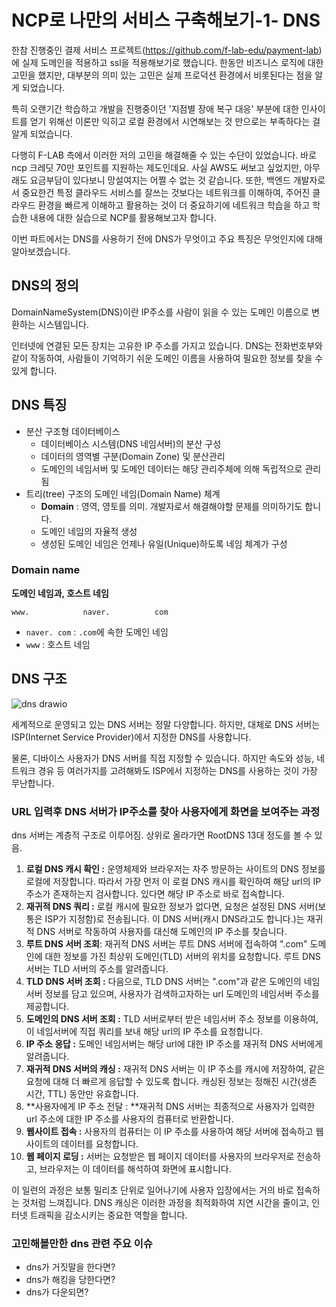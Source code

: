 # NCP로 나만의 서비스 구축해보기-1- DNS

한참 진행중인 결제 서비스 프로젝트(https://github.com/f-lab-edu/payment-lab)에 실제 도메인을 적용하고 ssl을 적용해보기로 했습니다. 한동안 비즈니스 로직에 대한 고민을 했지만, 대부분의 의미 있는 고민은 실제 프로덕션 환경에서 비롯된다는 점을 알게 되었습니다.

특히 오랜기간 학습하고 개발을 진행중이던 '지점별 장애 복구 대응' 부분에 대한 인사이트를 얻기 위해선 이론만 익히고 로컬 환경에서 시연해보는 것 만으로는 부족하다는 걸 알게 되었습니다.

다행히 F-LAB 측에서 이러한 저의 고민을 해결해줄 수 있는 수단이 있었습니다. 바로 ncp 크레딧 70만 포인트를 지원하는 제도인데요. 사실 AWS도 써보고 싶었지만, 아무래도 요금부담이 있다보니 망설여지는 어쩔 수 없는 것 같습니다. 또한, 백엔드 개발자로서 중요한건 특정 클라우드 서비스를 잘쓰는 것보다는 네트워크를 이해하여, 주어진 클라우드 환경을 빠르게 이해하고 활용하는 것이 더 중요하기에 네트워크 학습을 하고 학습한 내용에 대한 실습으로 NCP를 활용해보고자 합니다.

이번 파트에서는 DNS를 사용하기 전에 DNS가 무엇이고 주요 특징은 무엇인지에 대해 알아보겠습니다.

## DNS의 정의

DomainNameSystem(DNS)이란 IP주소를 사람이 읽을 수 있는 도메인 이름으로 변환하는 시스템입니다. 

인터넷에 연결된 모든 장치는 고유한 IP 주소를 가지고 있습니다. DNS는 전화번호부와 같이 작동하여, 사람들이 기억하기 쉬운 도메인 이름을 사용하여 필요한 정보를 찾을 수 있게 합니다.

## DNS 특징

- 분산 구조형 데이터베이스
  - 데이터베이스 시스템(DNS 네임서버)의 분산 구성
  - 데이터의 영역별 구분(Domain Zone) 및 분산관리
  - 도메인의 네임서버 및 도메인 데이터는 해당 관리주체에 의해 독립적으로 관리됨
- 트리(tree) 구조의 도메인 네임(Domain Name) 체계
  - **Domain** : 영역, 영토를 의미. 개발자로서 해결해야할 문제를 의미하기도 합니다.
  - 도메인 네임의 자율적 생성
  - 생성된 도메인 네임은 언제나 유일(Unique)하도록 네임 체계가 구성

### Domain name

**도메인 네임과, 호스트 네임**

```
www.			naver.			com
```

- `naver. com` : `.com`에 속한 도메인 네임
- `www` : 호스트 네임

## DNS 구조

![dns drawio](https://github.com/wanniDev/payment-lab/assets/81374655/658bd0f2-ed51-4691-9529-6bb0dd639991)

세계적으로 운영되고 있는 DNS 서버는 정말 다양합니다. 하지만, 대체로 DNS 서버는 ISP(Internet Service Provider)에서 지정한 DNS를 사용합니다.

 물론, 디바이스 사용자가 DNS 서버를 직접 지정할 수 있습니다. 하지만 속도와 성능, 네트워크 경유 등 여러가지를 고려해봐도 ISP에서 지정하는 DNS를 사용하는 것이 가장 무난합니다.

### URL 입력후 DNS 서버가 IP주소를 찾아 사용자에게 화면을 보여주는 과정

dns 서버는 계층적 구조로 이루어짐. 상위로 올라가면 RootDNS 13대 정도를 볼 수 있음.

1. **로컬 DNS 캐시 확인 :** 운영체제와 브라우저는 자주 방문하는 사이트의 DNS 정보를 로컬에 저장합니다. 따라서 가장 먼저 이  로컬 DNS 캐시를 확인하여 해당 url의 IP 주소가 존재하는지 검사합니다. 있다면 해당 IP 주소로 바로 접속합니다.
2. **재귀적 DNS 쿼리 :** 로컬 캐시에 필요한 정보가 없다면, 요청은 설정된 DNS 서버(보통은 ISP가 지정함)로 전송됩니다. 이 DNS 서버(캐시 DNS라고도 합니다.)는 재귀적 DNS 서버로 작동하여 사용자를 대신해 도메인의 IP 주소를 찾습니다.
3. **루트 DNS 서버 조회**: 재귀적 DNS 서버는 루트 DNS 서버에 접속하여 ".com" 도메인에 대한 정보를 가진 최상위 도메인(TLD) 서버의 위치를 요청합니다. 루트 DNS 서버는 TLD 서버의 주소를 알려줍니다.
4. **TLD DNS 서버 조회 :** 다음으로, TLD DNS 서버는 ".com"과 같은 도메인의 네임서버 정보를 담고 있으며, 사용자가 검색하고자하는 url 도메인의 네임서버 주소를 제공합니다.
5. **도메인의 DNS 서버 조회 :** TLD 서버로부터 받은 네임서버 주소 정보를 이용하여, 이 네임서버에 직접 쿼리를 보내 해당 url의 IP 주소를 요청합니다.
6. **IP 주소 응답 :** 도메인 네임서버는 해당 url에 대한 IP 주소를 재귀적 DNS 서버에게 알려줍니다.
7. **재귀적 DNS 서버의 캐싱 :** 재귀적 DNS 서버는 이 IP 주소를 캐시에 저장하여, 같은 요청에 대해 더 빠르게 응답할 수 있도록 합니다. 캐싱된 정보는 정해진 시간(생존 시간, TTL) 동안만 유효합니다.
8. **사용자에게 IP 주소 전달 : **재귀적 DNS 서버는 최종적으로 사용자가 입력한 url 주소에 대한 IP 주소를 사용자의 컴퓨터로 반환합니다.
9. **웹사이트 접속 :** 사용자의 컴퓨터는 이 IP 주소를 사용하여 해당 서버에 접속하고 웹사이트의 데이터를 요청합니다.
10. **웹 페이지 로딩 :** 서버는 요청받은 웹 페이지 데이터를 사용자의 브라우저로 전송하고, 브라우저는 이 데이터를 해석하여 화면에 표시합니다.

이 일련의 과정은 보통 밀리초 단위로 일어나기에 사용자 입장에서는 거의 바로 접속하는 것처럼 느껴집니다. DNS 캐싱은 이러한 과정을 최적화하여 지연 시간을 줄이고, 인터넷 트래픽을 감소시키는 중요한 역할을 합니다.

### 고민해볼만한 dns 관련 주요 이슈

- dns가 거짓말을 한다면?
- dns가 해킹을 당한다면?
- dns가 다운되면?

